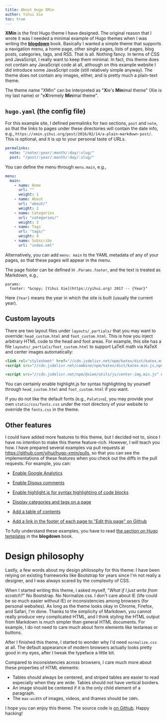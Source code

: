 ```yaml
---
title: About Hugo XMin
author: Yihui Xie
toc: true
---
```


**XMin** is the first Hugo theme I have designed. The original reason that I wrote it was I needed a minimal example of Hugo themes when I was writing the  [**blogdown**](https://github.com/rstudio/blogdown) book. Basically I wanted a simple theme that supports a navigation menu, a home page, other single pages, lists of pages, blog posts, categories, tags, and RSS. That is all. Nothing fancy. In terms of CSS and JavaScript, I really want to keep them minimal. In fact, this theme does not contain any JavaScript code at all, although on this example website I did introduce some JavaScript code (still relatively simple anyway). The theme does not contain any images, either, and is pretty much a plain-text theme.

The theme name "XMin" can be interpreted as "**X**ie's **Min**imal theme" (Xie is my last name) or "e**X**tremely **Min**imal theme".

## `hugo.yaml` (the config file)

For this example site, I defined permalinks for two sections, `post` and `note`, so that the links to pages under these directories will contain the date info, e.g., `https://xmin.yihui.org/post/2016/02/14/a-plain-markdown-post/`. This is optional, and it is up to your personal taste of URLs.

```yaml
permalinks:
  note: "/note/:year/:month/:day/:slug/"
  post: "/post/:year/:month/:day/:slug/"
```

You can define the menu through `menu.main`, e.g.,

```yaml
menu:
  main:
    - name: Home
      url: ""
      weight: 1
    - name: About
      url: "about/"
      weight: 2
    - name: Categories
      url: "categories/"
      weight: 3
    - name: Tags
      url: "tags/"
      weight: 4
    - name: Subscribe
      url: "index.xml"
```

Alternatively, you can add `menu: main` to the YAML metadata of any of your pages, so that these pages will appear in the menu.

The page footer can be defined in `.Params.footer`, and the text is treated as Markdown, e.g.,

```
params:
  footer: "&copy; [Yihui Xie](https://yihui.org) 2017 -- {Year}"
```

Here `{Year}` means the year in which the site is built (usually the current year).

## Custom layouts

There are two layout files under `layouts/_partials/` that you may want to override: `head_custom.html` and `foot_custom.html`. This is how you inject arbitrary HTML code to the head and foot areas. For example, this site has a file `layouts/_partials/foot_custom.html` to support LaTeX math via KaTeX and center images automatically:

```html
<link rel="stylesheet" href="//cdn.jsdelivr.net/npm/katex/dist/katex.min.css">
<script src="//cdn.jsdelivr.net/combine/npm/katex/dist/katex.min.js,npm/katex/dist/contrib/auto-render.min.js,npm/@xiee/utils/js/render-katex.js" defer></script>

<script src="//cdn.jsdelivr.net/npm/@xiee/utils/js/center-img.min.js" defer></script>
```

You can certainly enable highlight.js for syntax highlighting by yourself through `head_custom.html` and `foot_custom.html` if you want.

If you do not like the default fonts (e.g., `Palatino`), you may provide your own `static/css/fonts.css` under the root directory of your website to override the `fonts.css` in the theme.

## Other features

I could have added more features to this theme, but I decided not to, since I have no intention to make this theme feature-rich. However, I will teach you how. I have prepared several examples via pull requests at https://github.com/yihui/hugo-xmin/pulls, so that you can see the implementations of these features when you check out the diffs in the pull requests. For example, you can:

- [Enable Google Analytics](https://github.com/yihui/hugo-xmin/pull/3)

- [Enable Disqus comments](https://github.com/yihui/hugo-xmin/pull/4)

- [Enable highlight.js for syntax highlighting of code blocks](https://github.com/yihui/hugo-xmin/pull/5)

- [Display categories and tags on a page](https://github.com/yihui/hugo-xmin/pull/2)

- [Add a table of contents](https://github.com/yihui/hugo-xmin/pull/7)

- [Add a link in the footer of each page to "Edit this page" on Github](https://github.com/yihui/hugo-xmin/pull/6)

To fully understand these examples, you have to read [the section on Hugo templates](https://bookdown.org/yihui/blogdown/templates.html) in the **blogdown** book.

# Design philosophy

Lastly, a few words about my design philosophy for this theme: I have been relying on existing frameworks like Bootstrap for years since I'm not really a designer, and I was always scared by the complexity of CSS.

When I started writing this theme, I asked myself, "_What if I just write from scratch?_" No Bootstrap. No Normalize.css. I don't care about IE (life could be so much easier without IE) or inconsistencies among browsers (for personal websites). As long as the theme looks okay in Chrome, Firefox, and Safari, I'm done. Thanks to the simplicity of Markdown, you cannot really produce very complicated HTML, and I think styling the HTML output from Markdown is much simpler than general HTML documents. For example, I do not need to care much about form elements like textareas or buttons.

After I finished this theme, I started to wonder why I'd need `normalize.css` at all. The default appearance of modern browsers actually looks pretty good in my eyes, after I tweak the typeface a little bit.

Compared to inconsistencies across browsers, I care much more about these properties of HTML elements:

- Tables should always be centered, and striped tables are easier to read especially when they are wide. Tables should not have vertical borders.
- An image should be centered if it is the only child element of a paragraph.
- The `max-width` of images, videos, and iframes should be `100%`.

I hope you can enjoy this theme. The source code is [on Github](https://github.com/yihui/hugo-xmin). Happy hacking!
